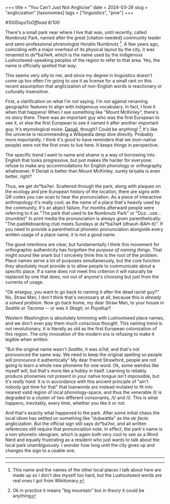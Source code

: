 +++
title = "You Can't Just Not Anglicise"
date = 2024-03-26
slug = "anglicization"
[taxonomies]
tags = ["linguistics", "pnw"]
+++

*#100DaysToOffload 8/100*

There's a small park near where I live that was, until recently, called Numbnutz Park,  named after the great [citation needed] community leader and semi-professional phrenologist Horatio Numbnutz [^1].  A few years ago, coinciding with a major overhaul of its physical layout by the city, it was renamed to  dxʷbaʔwiɬ, which is the name used by the indigenous Lushootseed-speaking peoples of the region to refer to that area. Yes, the name is officially spelled that way. 

This seems very silly to me, and since my degree in linguistics doesn't come up too often I'm going to use it as license for a small rant on this recent assumption that anglicization of non-English words is reactionary or culturally insensitive. 

First, a clarification on what I'm *not* saying. I'm *not* against renaming geographic features to align with indigenous vocabulary. In fact, I love it when that happens! When I see something like "Mount McKinley", there's no story there. There was an important guy who was the first European to see it, or else the first European to see it named it after another important guy. It's etymological noise. [Denali](https://en.wikipedia.org/wiki/Denali#Naming), though? Could be anything! [^2] It's like the universe is recommending a Wikipedia deep dive directly. Probably more importantly,  I think it's good to have reminders that we (non-native people) were not the first ones to live here. It keeps things in perspective. 

The specific trend I want to name and shame is a way of borrowing into English that looks progressive, but just makes life harder for everyone: refuse to make any accommodations for English phonology or orthography whatsoever. If Denali is better than Mount McKinley, surely təˈŋaðə is even better, right? 

Thus, we get dxʷbaʔwi. Scattered through the park, along with plaques on the ecology and pre-European history of the location, there are signs with QR codes you can scan to hear the pronunciation. As a piece of interactive anthropology it's really cool; as the name of a place that's heavily used by the community, it's an abject failure. For months afterward people were referring to it as "The park that used to be Numbnutz Park" or "Duz...uze...(mumble)" In print media the pronunciation is always given parenthetically: "The paddleboarding club meets Sundays at dxʷbaʔwiɬ (dhwuh-BAH-tl)".  If you need to provide a parenthetical phonetic pronunciation alongside every written usage of a place name, it is not a good name.

The good intentions are clear, but fundamentally I think this movement for orthographic authenticity has forgotten the *purpose of naming things*. That might sound like snark but I sincerely think this is the root of the problem. Place names serve a lot of purposes simultaneously, but the core function they absolutely must provide is to allow people to communicate about a specific place. If a name does not meet this criterion it will naturally be replaced by one that does, not out of anyone's choosing but just from the currents of usage.

"Ok wiseguy, you want to go back to naming it after the dead racist guy?" No, Straw Man, I don't think that's necessary at all, because this is *already a solved problem*. Now go back home, my dear Straw Man, to your house in *Seattle* or *Tacoma* -- or was it *Skagit*, or *Puyallup*?  

 Western Washington is absolutely brimming with Lushootseed place names, and we don't even pay them much conscious thought. This naming trend is not revolutionary, it is literally as old as the first European colonization of this region. The only innovation of the modern era is refusing to make it legible when written. 

 "But the original name wasn't *Seattle*, it was *siʔaɫ*, and that's not pronounced the same way. We need to keep the original spelling so people will pronounce it authentically" My dear friend Strawford, people are not going to learn a whole new phoneme for one word. Ok, some weirdos like myself will, but that's more like a hobby in itself. Learning to reliably produce phonemes not present in your native tongue isn't impossible, but it's *really hard*. It is in accordance with this ancient principle of "ain't nobody got time for that" that loanwords are instead mutated to fit into nearest valid region of local phonology-space, and thus the venerable /ɫ/ is degraded to a cluster of two different consonants, /t/ and /l/. This is what happens, inevitably, every time, whether you like it or not.

And that's exactly what happened to the park. After some initial chaos the local idiom has settled on something like "dubwattle" as the *de facto* anglicization. But the official sign still says dxʷbaʔwi, and all written references still require that pronunciation note. In effect, the park's name is a non-phonetic ideogram, which is again both very cool to see as a Word Nerd and equally frustrating as a resident who just wants to talk about the local park unambiguously. I wonder how long until the city gives up and changes the sign to a usable one.












---
[^1]: This name and the names of the other local places I talk about here are made up so I don't dox myself too hard, but the Lushootseed words are real ones I got from Wikitionary.

[^2]: Ok in practice it means "big mountain" but *in theory* it could be anything
